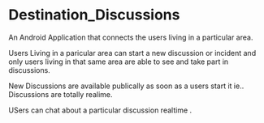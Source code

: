 # Destination_Discussions
An Android Application that connects the users living in a particular area.

Users Living in a paricular area can start a new discussion or incident and only users living in that same area are able to see and take 
part in discussions.

New Discussions are available publically as soon as a users start it ie.. Discussions are totally realime.


USers can chat about a particular discussion realtime .
